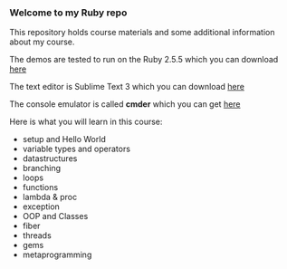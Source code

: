 ### Welcome to my Ruby repo

This repository holds course materials and some additional information about my course.

The demos are tested to run on the Ruby 2.5.5 which you can download [here](https://www.ruby-lang.org/en/downloads/)

The text editor is Sublime Text 3 which you can download [here](https://www.sublimetext.com/3)

The console emulator is called **cmder** which you can get [here](https://cmder.net/)

Here is what you will learn in this course:

- setup and Hello World
- variable types and operators
- datastructures
- branching
- loops
- functions 
- lambda & proc
- exception
- OOP and Classes
- fiber
- threads
- gems
- metaprogramming


